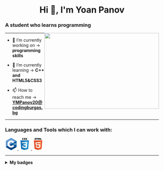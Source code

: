 <h1 align="center">Hi 👋, I'm Yoan Panov</h1>
<h3>A student who learns programming</h3>

<img align="right" height="250" width="375" alt="" src="https://i2.wp.com/allhtaccess.info/wp-content/uploads/2018/03/programming.gif?fit=1281%2C716&ssl=1">
                                                        
<hr>

- 🔭 I’m currently working on -> **programming skills**

- 🌱 I’m currently learning -> **C++ and HTML5&CSS3**

- 📫 How to reach me -> **YMPanov20@codingburgas.bg**

<hr>

<h3 align="left">Languages and Tools which I can work with:</h3>

<p align="left"> <a href="https://www.w3schools.com/cpp/" target="_blank"> <img src="https://raw.githubusercontent.com/devicons/devicon/master/icons/cplusplus/cplusplus-original.svg" alt="cplusplus" width="40" height="40"/> </a> <a href="https://www.w3schools.com/css/" target="_blank"> <img src="https://raw.githubusercontent.com/devicons/devicon/master/icons/css3/css3-original-wordmark.svg" alt="css3" width="40" height="40"/> </a> <a href="https://www.w3.org/html/" target="_blank"> <img src="https://raw.githubusercontent.com/devicons/devicon/master/icons/html5/html5-original-wordmark.svg" alt="html5" width="40" height="40"/> </a> </p>


  
<hr>
  
<details style = "display: inline;">
  <summary><b>My badges</b></summary>

<a href ="https://images.credly.com/images/b0103bfc-45f1-4f6f-bc51-8fdba3d5bfa6/MTA-Introduction-to-Programming-using-HTML-and-CSS-2018.png"><img align="left" alt="Excel" width="200px" src="https://images.credly.com/images/b0103bfc-45f1-4f6f-bc51-8fdba3d5bfa6/MTA-Introduction-to-Programming-using-HTML-and-CSS-2018.png" ></a>
  <a href ="https://images.credly.com/images/fd092703-61db-4e9f-9c7c-2211d44ca87d/MOS_Word.png"><img align="left" alt="Excel" width="200px" src="https://images.credly.com/images/fd092703-61db-4e9f-9c7c-2211d44ca87d/MOS_Word.png" ></a><img align="left" alt="Excel" width="200px" src="https://images.credly.com/size/340x340/images/d0790dc7-5127-4262-a492-1b60030b0114/MOS_Excel.png" ></a>
  <img align="left" alt="Excel" width="200px" src="https://user-images.githubusercontent.com/85336776/232788716-1c4d47f5-795e-4dd4-8652-3949fd4e2093.png" ></a>
 
 
